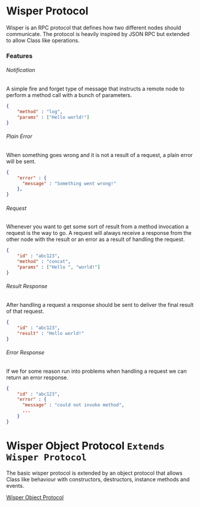 # Wisper Protocol

Wisper is an RPC protocol that defines how two different nodes should communicate. The protocol is heavily inspired by JSON RPC but extended to allow Class like operations.

### Features

###### Notification

A simple fire and forget type of message that instructs a remote node to perform a method call with a bunch of parameters.

```json
{
    "method" : "log",
    "params" : ["Hello world!"]
}
```

###### Plain Error

When something goes wrong and it is not a result of a request, a plain error will be sent.

```json
{
    "error" : {
      "message" : "Something went wrong!"
    },
}
```

###### Request

Whenever you want to get some sort of result from a method invocation a request is the way to go. A request will always receive a response from the other node with the result or an error as a result of handling the request.

```json
{
    "id" : "abc123",
    "method" : "concat",
    "params" : ["Hello ", "world!"]
}
```


###### Result Response

After handling a request a response should be sent to deliver the final result of that request.

```json
{
    "id" : "abc123",
    "result" : "Hello world!"
}
```

###### Error Response

If we for some reason run into problems when handling a request we can return an error response.

```json
{
    "id" : "abc123",
    "error" : {
      "message" : "could not invoke method",
      ...
    }
}
```

# Wisper Object Protocol `Extends Wisper Protocol`

The basic wisper protocol is extended by an object protocol that allows Class like behaviour with constructors, destructors, instance methods and events.

[Wisper Object Protocol](./OBJECT_EXTENSIONS.md)
